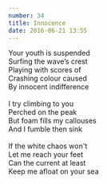 ```yaml
---
number: 34
title: Innocence
date: 2016-06-21 13:55
---
```


Your youth is suspended<br>
Surfing the wave’s crest<br>
Playing with scores of<br>
Crashing colour caused<br>
By innocent indifference<br>
<br>
I try climbing to you<br>
Perched on the peak<br>
But foam fills my callouses<br>
And I fumble then sink<br>
<br>
If the white chaos won't<br>
Let me reach your feet<br>
Can the current at least<br>
Keep me afloat on your sea<br>